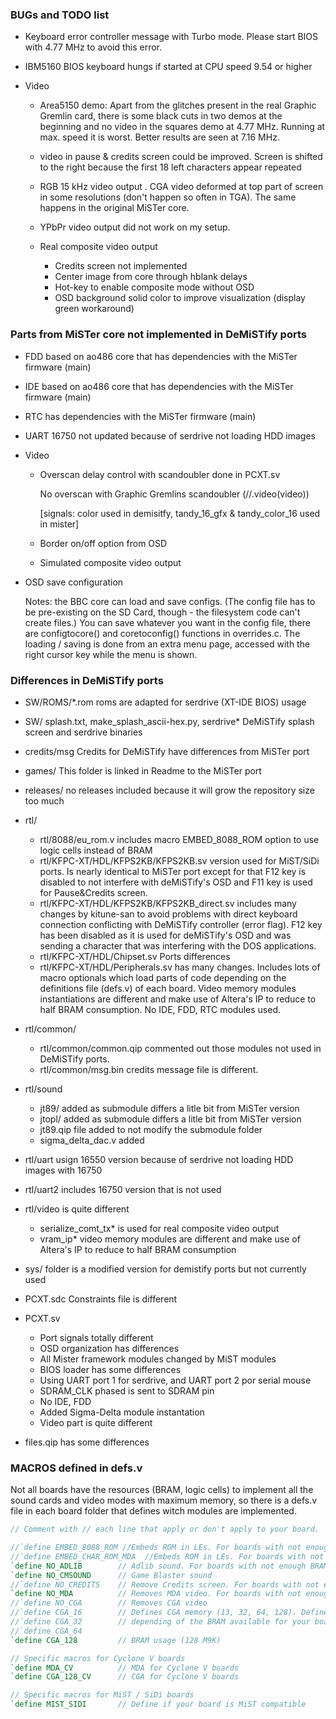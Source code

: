 ### BUGs and TODO list

* Keyboard error controller message with Turbo mode. Please start BIOS with 4.77 MHz to avoid this error.

* IBM5160 BIOS keyboard hungs if started at CPU speed 9.54 or higher

* Video

  * Area5150 demo: Apart from the glitches present in the real Graphic Gremlin card, there is some black cuts in two demos at the beginning and no video in the squares demo at 4.77 MHz. Running at max. speed it is worst. Better results are seen at 7.16 MHz.

  * video in pause & credits screen could be improved. Screen is shifted to the right because the first 18 left characters appear repeated

  * RGB 15 kHz video output . CGA video deformed at top part of screen in some resolutions (don't happen so often in TGA). The same happens in the original MiSTer core.

  * YPbPr video output did not work on my setup.

  * Real composite video output
    * Credits screen not implemented
    * Center image from core through hblank delays
    * Hot-key to enable composite mode without OSD 
    * OSD background solid color to improve visualization (display green workaround)
    
      


### Parts from MiSTer core not implemented in DeMiSTify ports

* FDD based on ao486 core that has dependencies with the MiSTer firmware (main)
  
* IDE based on ao486 core that has dependencies with the MiSTer firmware (main)

* RTC has dependencies with the MiSTer firmware (main)

* UART 16750 not updated because of serdrive not loading HDD images

* Video
  
  * Overscan delay control with scandoubler done in PCXT.sv
    
    No overscan with Graphic Gremlins scandoubler (//.video(video))
    
    [signals: color used in demisitfy, tandy_16_gfx & tandy_color_16 used in mister]
    
  * Border on/off option from OSD
  * Simulated composite video output
  
* OSD save configuration

  Notes: the BBC core can load and save configs.  (The config file has to be pre-existing on the SD Card, though - the filesystem code can't create files.)  You can save whatever you want in the config file, there are configtocore() and coretoconfig() functions in overrides.c.  The loading / saving is done from an extra menu page, accessed with the right cursor key while the menu is shown.

  


### Differences in DeMiSTify ports

* SW/ROMS/*.rom  roms are adapted for serdrive (XT-IDE BIOS) usage
* SW/   splash.txt, make_splash_ascii-hex.py, serdrive*   DeMiSTify splash screen and serdrive binaries
* credits/msg  Credits for DeMiSTify have differences from MiSTer port
* games/ This folder is linked in Readme to the MiSTer port
* releases/  no releases included because it will grow the repository size too much
* rtl/ 
  * rtl/8088/eu_rom.v includes macro EMBED_8088_ROM option to use logic cells instead of BRAM
  * rtl/KFPC-XT/HDL/KFPS2KB/KFPS2KB.sv version used for MiST/SiDi ports. Is nearly identical to MiSTer port except for that F12 key is disabled to not interfere with deMiSTify's OSD and F11 key is used for Pause&Credits screen. 
  * rtl/KFPC-XT/HDL/KFPS2KB/KFPS2KB_direct.sv includes many changes by kitune-san to avoid problems with direct keyboard connection conflicting with DeMiSTify controller (error flag). F12 key has been disabled  as it is used for deMiSTify's OSD and was sending a character that was interfering with the DOS applications.
  * rtl/KFPC-XT/HDL/Chipset.sv   Ports differences
  * rtl/KFPC-XT/HDL/Peripherals.sv  has many changes. Includes lots of macro optionals which load parts of code depending on the definitions file (defs.v) of each board. Video memory modules instantiations are different and make use of Altera's IP to reduce to half BRAM consumption. No IDE, FDD, RTC modules used.

* rtl/common/
  * rtl/common/common.qip  commented out those modules not used in DeMiSTify ports. 
  * rtl/common/msg.bin credits message file is different.

* rtl/sound
  * jt89/ added as submodule differs a litle bit from MiSTer version
  * jtopl/ added as submodule differs a litle bit from MiSTer version
  * jt89.qip file added to not modify the submodule folder
  * sigma_delta_dac.v added

* rtl/uart usign 16550 version because of serdrive not loading HDD images with 16750
* rtl/uart2 includes 16750 version that is not used
* rtl/video is quite different
  * serialize_comt_tx*  is used for real composite video output
  * vram_ip* video memory modules are different and make use of Altera's IP to reduce to half BRAM consumption

* sys/ folder is a modified version for demistify ports but not currently used 
* PCXT.sdc Constraints file is different
* PCXT.sv
  * Port signals totally different
  * OSD organization has differences
  * All Mister framework modules changed by MiST modules
  * BIOS loader has some differences
  * Using UART port 1 for serdrive, and UART port 2 por serial mouse
  * SDRAM_CLK phased is sent to SDRAM pin
  * No IDE, FDD 
  * Added Sigma-Delta module instantation
  * Video part is quite different 

* files.qip has some differences

### MACROS defined in defs.v

Not all boards have the resources (BRAM, logic cells) to implement  all the sound cards and video modes with maximum memory, so there is a defs.v file in each board folder that defines witch modules are implemented.

```verilog
// Comment with // each line that apply or don't apply to your board.

//`define EMBED_8088_ROM //Embeds ROM in LEs. For boards with not enough BRAM (16 M9K)
//`define EMBED_CHAR_ROM_MDA  //Embeds ROM in LEs. For boards with not enough BRAM (4 M9K)
`define NO_ADLIB		// Adlib sound. For boards with not enough BRAM (4/9 M9K)
`define NO_CMSOUND      // Game Blaster sound
//`define NO_CREDITS	// Remove Credits screen. For boards with not enough BRAM (10 M9K)
`define NO_MDA			// Removes MDA video. For boards with not enough BRAM (8 M9K)
//`define NO_CGA		// Removes CGA video	
//`define CGA_16		// Defines CGA memory (13, 32, 64, 128). Define only one of them
//`define CGA_32		// depending of the BRAM available for your board	
//`define CGA_64
`define CGA_128			// BRAM usage (128 M9K)

// Specific macros for Cyclone V boards
`define MDA_CV			// MDA for Cyclone V boards
`define CGA_128_CV 		// CGA for Cyclone V boards

// Specific macros for MiST / SiDi boards
`define MIST_SIDI		// Define if your board is MiST compatible
```

